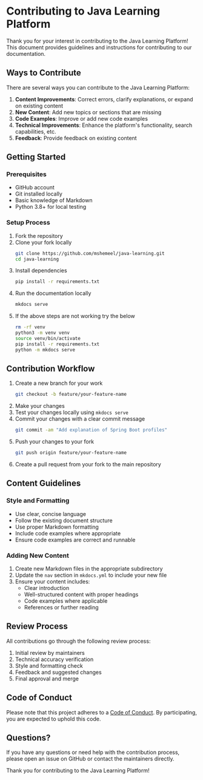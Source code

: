 # Contributing to Java Learning Platform

Thank you for your interest in contributing to the Java Learning Platform! This document provides guidelines and instructions for contributing to our documentation.

## Ways to Contribute

There are several ways you can contribute to the Java Learning Platform:

1. **Content Improvements**: Correct errors, clarify explanations, or expand on existing content
2. **New Content**: Add new topics or sections that are missing
3. **Code Examples**: Improve or add new code examples
4. **Technical Improvements**: Enhance the platform's functionality, search capabilities, etc.
5. **Feedback**: Provide feedback on existing content

## Getting Started

### Prerequisites

- GitHub account
- Git installed locally
- Basic knowledge of Markdown
- Python 3.8+ for local testing

### Setup Process

1. Fork the repository
2. Clone your fork locally
   ```bash
   git clone https://github.com/mshemeel/java-learning.git
   cd java-learning
   ```
3. Install dependencies
   ```bash
   pip install -r requirements.txt
   ```
4. Run the documentation locally
   ```bash
   mkdocs serve
   ```
5. If the above steps are not working try the below
   ```bash
   rm -rf venv
   python3 -m venv venv
   source venv/bin/activate
   pip install -r requirements.txt
   python -m mkdocs serve
   ```

## Contribution Workflow

1. Create a new branch for your work
   ```bash
   git checkout -b feature/your-feature-name
   ```
2. Make your changes
3. Test your changes locally using `mkdocs serve`
4. Commit your changes with a clear commit message
   ```bash
   git commit -am "Add explanation of Spring Boot profiles"
   ```
5. Push your changes to your fork
   ```bash
   git push origin feature/your-feature-name
   ```
6. Create a pull request from your fork to the main repository

## Content Guidelines

### Style and Formatting

- Use clear, concise language
- Follow the existing document structure
- Use proper Markdown formatting
- Include code examples where appropriate
- Ensure code examples are correct and runnable

### Adding New Content

1. Create new Markdown files in the appropriate subdirectory
2. Update the `nav` section in `mkdocs.yml` to include your new file
3. Ensure your content includes:
   - Clear introduction
   - Well-structured content with proper headings
   - Code examples where applicable
   - References or further reading

## Review Process

All contributions go through the following review process:

1. Initial review by maintainers
2. Technical accuracy verification
3. Style and formatting check
4. Feedback and suggested changes
5. Final approval and merge

## Code of Conduct

Please note that this project adheres to a [Code of Conduct](CODE_OF_CONDUCT.md). By participating, you are expected to uphold this code.

## Questions?

If you have any questions or need help with the contribution process, please open an issue on GitHub or contact the maintainers directly.

Thank you for contributing to the Java Learning Platform! 